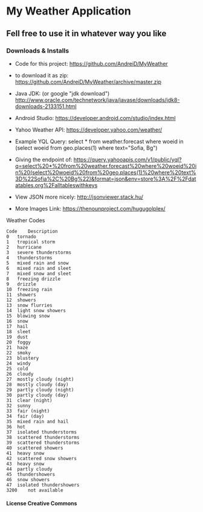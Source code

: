 My Weather Application
===================

Fell free to use it in whatever way you like
------------


### Downloads & Installs

- Code for this project: https://github.com/AndreiD/MyWeather
- to download it as zip: https://github.com/AndreiD/MyWeather/archive/master.zip

- Java JDK: (or google "jdk download")  http://www.oracle.com/technetwork/java/javase/downloads/jdk8-downloads-2133151.html
- Android Studio: https://developer.android.com/studio/index.html

- Yahoo Weather API: https://developer.yahoo.com/weather/
- Example YQL Query: select * from weather.forecast where woeid in (select woeid from geo.places(1) where text="Sofia, Bg")
- Giving the endpoint of: https://query.yahooapis.com/v1/public/yql?q=select%20*%20from%20weather.forecast%20where%20woeid%20in%20(select%20woeid%20from%20geo.places(1)%20where%20text%3D%22Sofia%2C%20Bg%22)&format=json&env=store%3A%2F%2Fdatatables.org%2Falltableswithkeys

- View JSON more nicely: http://jsonviewer.stack.hu/

- More Images Link: https://thenounproject.com/hugugolplex/


Weather Codes

~~~~
Code	Description
0	tornado
1	tropical storm
2	hurricane
3	severe thunderstorms
4	thunderstorms
5	mixed rain and snow
6	mixed rain and sleet
7	mixed snow and sleet
8	freezing drizzle
9	drizzle
10	freezing rain
11	showers
12	showers
13	snow flurries
14	light snow showers
15	blowing snow
16	snow
17	hail
18	sleet
19	dust
20	foggy
21	haze
22	smoky
23	blustery
24	windy
25	cold
26	cloudy
27	mostly cloudy (night)
28	mostly cloudy (day)
29	partly cloudy (night)
30	partly cloudy (day)
31	clear (night)
32	sunny
33	fair (night)
34	fair (day)
35	mixed rain and hail
36	hot
37	isolated thunderstorms
38	scattered thunderstorms
39	scattered thunderstorms
40	scattered showers
41	heavy snow
42	scattered snow showers
43	heavy snow
44	partly cloudy
45	thundershowers
46	snow showers
47	isolated thundershowers
3200	not available
~~~~

#### License Creative Commons
